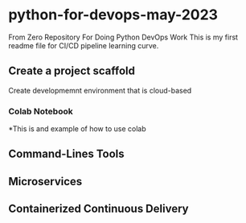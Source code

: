 # python-for-devops-may-2023
From Zero Repository For Doing Python DevOps Work
This is my first readme file for CI/CD pipeline learning curve. 

## Create a project scaffold
Create developmemnt environment that is cloud-based

### Colab Notebook
*This is and example of how to use colab

## Command-Lines Tools

## Microservices

## Containerized Continuous Delivery

